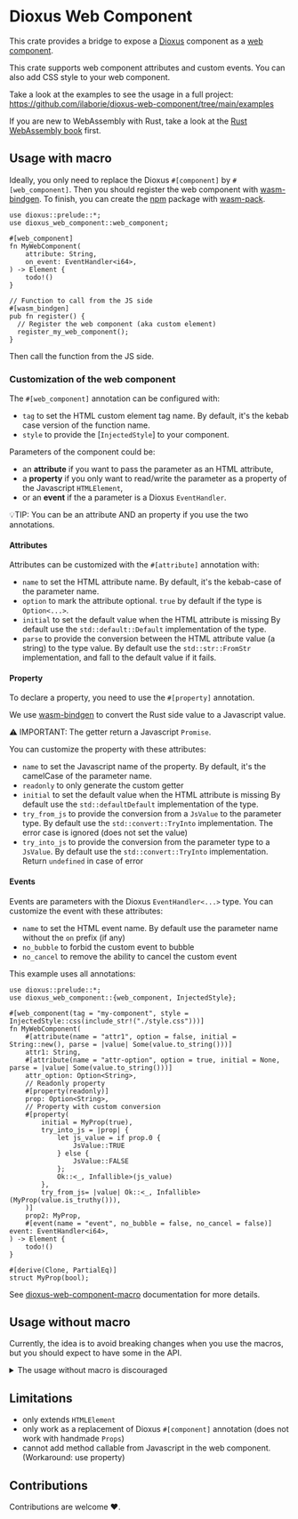 # Dioxus Web Component

This crate provides a bridge to expose a [Dioxus] component as a [web component].

This crate supports web component attributes and custom events.
You can also add CSS style to your web component.

Take a look at the examples to see the usage in a full project:
<https://github.com/ilaborie/dioxus-web-component/tree/main/examples>


If you are new to WebAssembly with Rust, take a look at the [Rust WebAssembly book] first.

## Usage with macro

Ideally, you only need to replace the Dioxus `#[component]` by `#[web_component]`.
Then you should register the web component with [wasm-bindgen].
To finish, you can create the [npm] package with [wasm-pack].


```rust, ignore
use dioxus::prelude::*;
use dioxus_web_component::web_component;

#[web_component]
fn MyWebComponent(
    attribute: String,
    on_event: EventHandler<i64>,
) -> Element {
    todo!()
}

// Function to call from the JS side
#[wasm_bindgen]
pub fn register() {
  // Register the web component (aka custom element)
  register_my_web_component();
}
```

Then call the function from the JS side.


### Customization of the web component

The `#[web_component]` annotation can be configured with:

* `tag` to set the HTML custom element tag name.
  By default, it's the kebab case version of the function name.
* `style` to provide the [`InjectedStyle`] to your component.

Parameters of the component could be:

* an __attribute__ if you want to pass the parameter as an HTML attribute,
* a __property__ if you only want to read/write the parameter as a property of the Javascript `HTMLElement`,
* or an __event__ if the a parameter is a Dioxus `EventHandler`.

💡TIP: You can be an attribute AND an property if you use the two annotations.

#### Attributes

Attributes can be customized with the `#[attribute]` annotation with:

* `name` to set the HTML attribute name.
  By default, it's the kebab-case of the parameter name.
* `option` to mark the attribute optional.
  `true` by default if the type is `Option<...>`.
* `initial` to set the default value when the HTML attribute is missing
  By default use the `std::default::Default` implementation of the type.
* `parse` to provide the conversion between the HTML attribute value (a string) to the type value.
  By default use the `std::str::FromStr` implementation, and fall to the default value if it fails.


#### Property

To declare a property, you need to use the `#[property]` annotation.

We use [wasm-bindgen] to convert the Rust side value to a Javascript value.

⚠️ IMPORTANT: The getter return a Javascript `Promise`.

You can customize the property with these attributes:

* `name` to set the Javascript name of the property.
  By default, it's the camelCase of the parameter name.
* `readonly` to only generate the custom getter
* `initial` to set the default value when the HTML attribute is missing
  By default use the `std::defaultDefault` implementation of the type.
* `try_from_js` to provide the conversion from a `JsValue` to the parameter type.
  By default use the `std::convert::TryInto` implementation.
  The error case is ignored (does not set the value)
* `try_into_js` to provide the conversion from the parameter type to a `JsValue`.
  By default use the `std::convert::TryInto` implementation.
  Return `undefined` in case of error


#### Events

Events are parameters with the Dioxus `EventHandler<...>` type.
You can customize the event with these attributes:

* `name` to set the HTML event name.
  By default use the parameter name without the `on` prefix (if any)
* `no_bubble` to forbid the custom event to bubble
* `no_cancel` to remove the ability to cancel the custom event


This example uses all annotations:

```rust, ignore
use dioxus::prelude::*;
use dioxus_web_component::{web_component, InjectedStyle};

#[web_component(tag = "my-component", style = InjectedStyle::css(include_str!("./style.css")))]
fn MyWebComponent(
    #[attribute(name = "attr1", option = false, initial = String::new(), parse = |value| Some(value.to_string()))]
    attr1: String,
    #[attribute(name = "attr-option", option = true, initial = None, parse = |value| Some(value.to_string()))]
    attr_option: Option<String>,
    // Readonly property
    #[property(readonly)]
    prop: Option<String>,
    // Property with custom conversion
    #[property(
        initial = MyProp(true),
        try_into_js = |prop| {
            let js_value = if prop.0 {
                JsValue::TRUE
            } else {
                JsValue::FALSE
            };
            Ok::<_, Infallible>(js_value)
        },
        try_from_js= |value| Ok::<_, Infallible>(MyProp(value.is_truthy())),
    )]
    prop2: MyProp,
    #[event(name = "event", no_bubble = false, no_cancel = false)] event: EventHandler<i64>,
) -> Element {
    todo!()
}

#[derive(Clone, PartialEq)]
struct MyProp(bool);
```

See [dioxus-web-component-macro] documentation for more details.

## Usage without macro

Currently, the idea is to avoid breaking changes when you use the macros,
but you should expect to have some in the API.

<details>
<summary>The usage without macro is discouraged</summary>

You can provide your manual implementation of [`DioxusWebComponent`] and call
[`register_dioxus_web_component`] to register your web component.

The key point is to use a `Shared` element in the dioxus context.


For example, the greeting example could be written with

```rust, ignore,
use dioxus::prelude::*;
use dioxus_web_component::{
    register_dioxus_web_component, DioxusWebComponent, InjectedStyle, Message, Property, Shared,
};
use wasm_bindgen::prelude::*;

/// Install (register) the web component
///
/// # Errors
///
/// Registering the web-component may fail
#[wasm_bindgen(start)]
pub fn register() -> Result<(), JsValue> {
    register_greetings();
    Ok(())
}

#[component]
fn Greetings(name: String) -> Element {
    rsx! { p { "Hello {name}!" } }
}


fn register_greetings() {
    let properties = vec![Property::new("name", false)];
    let style = InjectedStyle::css(include_str!("./style.css"));
    register_dioxus_web_component(
        "plop-greeting",
        vec!["name".to_string()],
        properties,
        style,
        greetings_builder,
    );
}

#[derive(Clone, Copy)]
struct GreetingsWebComponent {
    name: Signal<String>,
}

impl DioxusWebComponent for GreetingsWebComponent {
    fn set_attribute(&mut self, attribute: &str, value: Option<String>) {
        match attribute {
            "name" => {
                let new_value = value.and_then(|attr| attr.parse().ok()).unwrap_or_default();
                self.name.set(new_value);
            }
            _ => {
                // nop
            }
        }
    }

    fn set_property(&mut self, property: &str, value: JsValue) {
        match property {
            // we allow to set the name as a property
            "name" => {
                if let Ok(new_value) = Ok(value).and_then(|value| value.try_into()) {
                    self.name.set(new_value);
                }
            }
            _ => {
                // nop
            }
        }
    }

    fn get_property(&mut self, property: &str) -> JsValue {
        match property {
            // we allow to get the name as a property
            "name" => Ok(self.name.read().clone())
                .and_then(|value| value.try_into())
                .unwrap_or(::wasm_bindgen::JsValue::NULL),
            _ => JsValue::undefined(),
        }
    }
}

fn greetings_builder() -> Element {
    let mut wc = use_context::<Shared>();
    let name = use_signal(String::new);
    let mut greetings = GreetingsWebComponent { name };
    let corountine = use_coroutine::<Message, _, _>(move |mut rx| async move {
        use dioxus_web_component::StreamExt;
        while let Some(msg) = rx.next().await {
            greetings.handle_message(msg);
        }
    });

    use_effect(move || {
        wc.set_tx(corountine.tx());
    });

    rsx! {
        Greetings {
            name
        }
    }
}

```

The counter example looks like this:

```rust, ignore
use dioxus::prelude::*;
use dioxus_web_component::{
    custom_event_handler, register_dioxus_web_component, CustomEventOptions, DioxusWebComponent,
};
use dioxus_web_component::{InjectedStyle, Message, Property, Shared};
use wasm_bindgen::prelude::*;

/// Install (register) the web component
///
/// # Errors
///
/// Registering the web-component may fail
#[wasm_bindgen(start)]
pub fn register() -> Result<(), JsValue> {
    // The register counter is generated by the `#[web_component(...)]` macro
    register_counter();
    Ok(())
}

/// The Dioxus component
#[component]
fn Counter(label: String, on_count: EventHandler<i32>) -> Element {
    let mut counter = use_signal(|| 0);

    rsx! {
        span { "{label}" }
        button {
            onclick: move |_| {
                counter += 1;
                on_count(counter());
            },
            "+"
        }
        output { "{counter}" }
    }
}

fn register_counter() {
    let properties = vec![Property::new("label", false)];
    let style = InjectedStyle::stylesheet("./style.css");
    register_dioxus_web_component("plop-counter", vec![], properties, style, counter_builder);
}

#[derive(Clone, Copy)]
#[allow(dead_code)]
struct CounterWebComponent {
    label: Signal<String>,
    on_count: EventHandler<i32>,
}

impl DioxusWebComponent for CounterWebComponent {
    #[allow(clippy::single_match_else)]
    fn set_property(&mut self, property: &str, value: JsValue) {
        match property {
            "label" => {
                let new_value = String::(value).unwrap_throw();
                self.label.set(new_value);
            }
            _ => {
                // nop
            }
        }
    }

    #[allow(clippy::single_match_else)]
    fn get_property(&mut self, property: &str) -> JsValue {
        match property {
            "label" => {
                let value = self.label.read().clone();
                value.into()
            }
            _ => JsValue::undefined(),
        }
    }
}

fn counter_builder() -> Element {
    let mut wc = use_context::<Shared>();
    let label = use_signal(String::new);
    let on_count = custom_event_handler(wc.event_target(), "count", CustomEventOptions::default());

    let mut counter = CounterWebComponent { label, on_count };
    let corountine = use_coroutine::<Message, _, _>(move |mut rx| async move {
        use dioxus_web_component::StreamExt;
        while let Some(msg) = rx.next().await {
            counter.handle_message(msg);
        }
    });

    use_effect(move || {
        wc.set_tx(corountine.tx());
    });

    rsx! {
        Counter {
            label,
            on_count
        }
    }
}
```

</details>

## Limitations

* only extends `HTMLElement`
* only work as a replacement of Dioxus `#[component]` annotation (does not work with handmade `Props`)
* cannot add method callable from Javascript in the web component. (Workaround: use property)


## Contributions

Contributions are welcome ❤️.


[Dioxus]: https://dioxuslabs.com/
[web component]: https://developer.mozilla.org/en-US/docs/Web/API/Web_components
[wasm-bindgen]: https://github.com/rustwasm/wasm-bindgen
[npm]: https://www.npmjs.com/
[wasm-pack]: https://github.com/rustwasm/wasm-pack
[Rust WebAssembly book]: https://rustwasm.github.io/docs/book/
[dioxus-web-component-macro]: https://github.com/ilaborie/dioxus-web-component/blob/main/dioxus-web-component-macro/README.md

